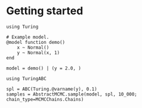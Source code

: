 # Getting started

```@example demo
using Turing

# Example model.
@model function demo()
    x ~ Normal()
    y ~ Normal(x, 1)
end

model = demo() | (y = 2.0, )
```

```@example demo
using TuringABC

spl = ABC(Turing.@varname(y), 0.1)
samples = AbstractMCMC.sample(model, spl, 10_000; chain_type=MCMCChains.Chains)
```
